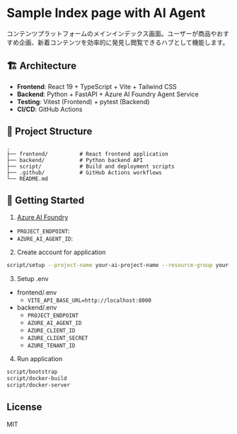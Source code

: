 # Sample Index page with AI Agent

コンテンツプラットフォームのメインインデックス画面。ユーザーが商品やおすすめ企画、新着コンテンツを効率的に発見し閲覧できるハブとして機能します。

## 🏗️ Architecture

- **Frontend**: React 19 + TypeScript + Vite + Tailwind CSS
- **Backend**: Python + FastAPI + Azure AI Foundry Agent Service
- **Testing**: Vitest (Frontend) + pytest (Backend)
- **CI/CD**: GitHub Actions

## 📁 Project Structure

```
.
├── frontend/          # React frontend application
├── backend/           # Python backend API
├── script/            # Build and deployment scripts
├── .github/           # GitHub Actions workflows
└── README.md
```

## 🚀 Getting Started

1. [Azure AI Foundry](https://learn.microsoft.com/ja-jp/azure/ai-foundry/agents/environment-setup)

- `PROJECT_ENDPOINT`: 
- `AZURE_AI_AGENT_ID`: 

2. Create account for application

```bash
script/setup --project-name your-ai-project-name --resource-group your-resource-group-name
```

3. Setup .env

- frontend/.env
  - `VITE_API_BASE_URL=http://localhost:8000`
- backend/.env
  - `PROJECT_ENDPOINT`
  - `AZURE_AI_AGENT_ID`
  - `AZURE_CLIENT_ID`
  - `AZURE_CLIENT_SECRET`
  - `AZURE_TENANT_ID`

4. Run application

```bash
script/bootstrap
script/docker-build
script/docker-server
```

## License

MIT
